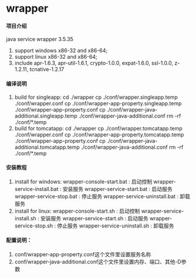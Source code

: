 # wrapper

#### 项目介绍
java service wrapper 3.5.35

1. support windows x86-32 and x86-64;
2. support linux x86-32 and x86-64;
3. include apr-1.6.3, apr-util-1.6.1, crypto-1.0.0, expat-1.6.0, ssl-1.0.0, z-1.2.11, tcnative-1.2.17

#### 编译说明

1. build for singleapp:
   cd ./wrapper
   cp ./conf/wrapper.singleapp.temp ./conf/wrapper.conf
   cp ./conf/wrapper-app-property.singleapp.temp ./conf/wrapper-app-property.conf
   cp ./conf/wrapper-java-additional.singleapp.temp ./conf/wrapper-java-additional.conf
   rm -rf ./conf/*.temp
2. build for tomcatapp:
   cd ./wrapper
   cp ./conf/wrapper.tomcatapp.temp ./conf/wrapper.conf
   cp ./conf/wrapper-app-property.tomcatapp.temp ./conf/wrapper-app-property.conf
   cp ./conf/wrapper-java-additional.tomcatapp.temp ./conf/wrapper-java-additional.conf
   rm -rf ./conf/*.temp

#### 安装教程

1. install for windows:
   wrapper-console-start.bat     : 启动控制
   wrapper-service-install.bat   : 安装服务
   wrapper-service-start.bat     : 启动服务
   wrapper-service-stop.bat      : 停止服务
   wrapper-service-uninstall.bat : 卸载服务
2. install for linux:
   wrapper-console-start.sh      : 启动控制
   wrapper-service-install.sh    : 安装服务
   wrapper-service-start.sh      : 启动服务
   wrapper-service-stop.sh       : 停止服务
   wrapper-service-uninstall.sh  : 卸载服务

#### 配置说明：

1. conf/wrapper-app-property.conf这个文件里设置服务名称
2. conf/wrapper-java-additional.conf这个文件里设置内存、端口、其他-D参数
